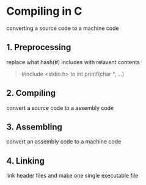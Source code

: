 # Compiling in C
converting a source code to a machine code

## 1. Preprocessing
replace what hash(#) includes with relavent contents

> #include <stdio.h>
> to
> int printf(char *, ...)

## 2. Compiling
convert a source code to a assembly code

## 3. Assembling
convert an assembly code to a machine code

## 4. Linking
link header files and make one single executable file